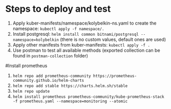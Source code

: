 # Steps to deploy and test
1) Apply kuber-manifests/namespace/kolybelkin-ns.yaml to create the namespace: `kubectl apply -f namespace/.`
2) Install postgresql: `helm install common bitnami/postgresql --namespace=kolybelkin` (there is no custom values, default ones are used)
3) Apply other manifests from kuber-manifests: `kubectl apply -f .`
4) Use postman to test all available methods (exported collection can be found in `postman-collection` folder)

#Install prometheus

1) `helm repo add prometheus-community https://prometheus-community.github.io/helm-charts`
2) `helm repo add stable https://charts.helm.sh/stable`
3) `helm repo update`
4) `helm install prometheus prometheus-community/kube-prometheus-stack -f prometheus.yaml --namespace=monitoring --atomic`